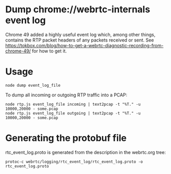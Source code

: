# Dump chrome://webrtc-internals event log
Chrome 49 added a highly useful event log which, among other things, contains the RTP packet headers of any packets received or sent.
See https://tokbox.com/blog/how-to-get-a-webrtc-diagnostic-recording-from-chrome-49/ for how to get it.

# Usage
```
node dump event_log_file
```

To dump all incoming or outgoing RTP traffic into a PCAP:
```
node rtp.js event_log_file incoming | text2pcap -t "%T." -u 10000,20000 - some.pcap
node rtp.js event_log_file outgoing | text2pcap -t "%T." -u 10000,20000 - some.pcap
```

# Generating the protobuf file
rtc_event_log.proto is generated from the description in the webrtc.org tree:
```
protoc-c webrtc/logging/rtc_event_log/rtc_event_log.proto -o rtc_event_log.proto
```

